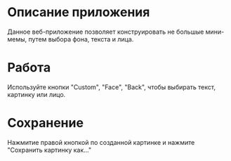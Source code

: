 # Описание приложения
Данное веб-приложение позволяет конструировать не большые мини-мемы, путем выбора фона, текста и лица.
# Работа
Используйте кнопки "Custom", "Face", "Back", чтобы выбирать текст, картинку или лицо.
# Сохранение
Нажмитие правой кнопкой по созданной картинке и нажмите "Сохранить картинку как..."
